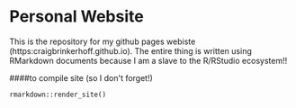 # Personal Website

This is the repository for my github pages webiste (https:craigbrinkerhoff.github.io). The entire thing is written using RMarkdown documents because I am a slave to the R/RStudio ecosystem!!







####to compile site (so I don't forget!)
```
rmarkdown::render_site()
```